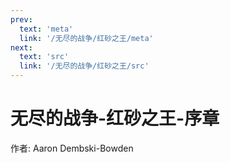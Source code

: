 ```yaml
---
prev:
  text: 'meta'
  link: '/无尽的战争/红砂之王/meta'
next:
  text: 'src'
  link: '/无尽的战争/红砂之王/src'
---
```


# 无尽的战争-红砂之王-序章

作者: Aaron Dembski-Bowden
